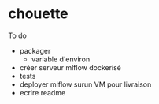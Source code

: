 # chouette

To do

- packager
  - variable d'environ
- créer serveur mlflow dockerisé
- tests
- deployer mlflow surun VM pour livraison
- ecrire readme
